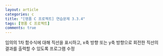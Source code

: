 ```yaml
---
layout: article
categories: c
title: "[명품 C 프로젝트] 연습문제 3.3.4"
tags: [명품 C 프로젝트]
comments: true
---
```


임의의 1차 함수식에 대해 직선을 표시하고, x축 방향 또는 y축 방향으로 회전한 직선의 결과를 출력할 수 있도록 프로그램 수정

<script src="https://gist.github.com/junbly/5b34ffaa4c8cd160812c72d51cf6da8b.js"></script>
